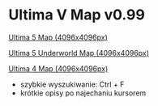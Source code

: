 # Ultima V Map v0.99
[Ultima 5 Map (4096x4096px)](https://drrak.github.io/ultima5/)

[Ultima 5 Underworld Map (4096x4096px)](https://drrak.github.io/ultima5/u/)

[Ultima 4 Map (4096x4096px)](https://drrak.github.io/ultima4/)
 - szybkie wyszukiwanie: Ctrl + F
 - krótkie opisy po najechaniu kursorem
